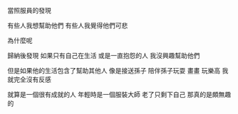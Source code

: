 當照服員的發現

有些人我想幫助他們 有些人我覺得他們可悲

為什麼呢

歸納後發現 如果只有自己在生活 或是一直抱怨的人 我沒興趣幫助他們

但是如果他的生活包含了幫助其他人 像是接送孫子 陪伴孫子玩耍 畫畫 玩樂高 我就完全沒有反感

就算是一個很有成就的人 年輕時是一個服裝大師 老了只剩下自己 那真的是頗無趣的

